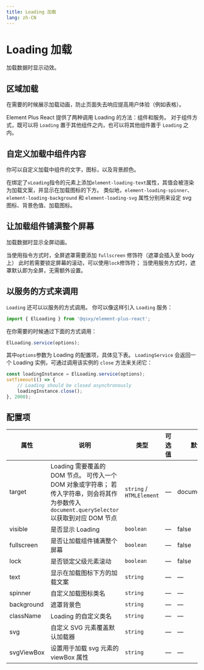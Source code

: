 ```yaml
---
title: Loading 加载
lang: zh-CN
---
```


# Loading 加载

加载数据时显示动效。

## 区域加载

在需要的时候展示加载动画，防止页面失去响应提高用户体验（例如表格）。

Element Plus React 提供了两种调用 Loading 的方法：组件和服务。 对于组件方式，既可以将 `Loading` 置于其他组件之内，也可以将其他组件置于 `Loading` 之内。

<code src="./basic.tsx"></code>

## 自定义加载中组件内容

你可以自定义加载中组件的文字，图标，以及背景颜色。

在绑定了`vLoading`指令的元素上添加`element-loading-text`属性，其值会被渲染为加载文案，并显示在加载图标的下方。 类似地，`element-loading-spinner`、`element-loading-background` 和 `element-loading-svg` 属性分别用来设定 svg 图标、背景色值、加载图标。

<code src="./customization.tsx"></code>

## 让加载组件铺满整个屏幕

加载数据时显示全屏动画。

当使用指令方式时，全屏遮罩需要添加 `fullscreen` 修饰符（遮罩会插入至 body 上） 此时若需要锁定屏幕的滚动，可以使用`lock`修饰符； 当使用服务方式时，遮罩默认即为全屏，无需额外设置。

<code src="./fullscreen.tsx"></code>

## 以服务的方式来调用

`Loading` 还可以以服务的方式调用。 你可以像这样引入 `Loading` 服务：

```ts
import { ElLoading } from '@qsxy/element-plus-react';
```

在你需要的时候通过下面的方式调用：

```ts
ElLoading.service(options);
```

其中`options`参数为 Loading 的配置项，具体见下表。 `LoadingService` 会返回一个 Loading 实例，可通过调用该实例的 `close` 方法来关闭它：

```ts
const loadingInstance = ElLoading.service(options);
setTimeout(() => {
    // Loading should be closed asynchronously
    loadingInstance.close();
}, 2000);
```

## 配置项

| 属性       | 说明                                                                                                                                         | 类型                     | 可选值 | 默认值        |
| ---------- | -------------------------------------------------------------------------------------------------------------------------------------------- | ------------------------ | ------ | ------------- |
| target     | Loading 需要覆盖的 DOM 节点。 可传入一个 DOM 对象或字符串； 若传入字符串，则会将其作为参数传入 `document.querySelector`以获取到对应 DOM 节点 | `string` / `HTMLElement` | —      | document.body |
| visible    | 是否显示 Loading                                                                                                                             | `boolean`                | —      | false         |
| fullscreen | 是否让加载组件铺满整个屏幕                                                                                                                   | `boolean`                | —      | false         |
| lock       | 是否锁定父级元素滚动                                                                                                                         | `boolean`                | —      | false         |
| text       | 显示在加载图标下方的加载文案                                                                                                                 | `string`                 | —      | —             |
| spinner    | 自定义加载图标类名                                                                                                                           | `string`                 | —      | —             |
| background | 遮罩背景色                                                                                                                                   | `string`                 | —      | —             |
| className  | Loading 的自定义类名                                                                                                                         | `string`                 | —      | —             |
| svg        | 自定义 SVG 元素覆盖默认加载器                                                                                                                | `string`                 | —      | —             |
| svgViewBox | 设置用于加载 svg 元素的 viewBox 属性                                                                                                         | `string`                 | —      | —             |
